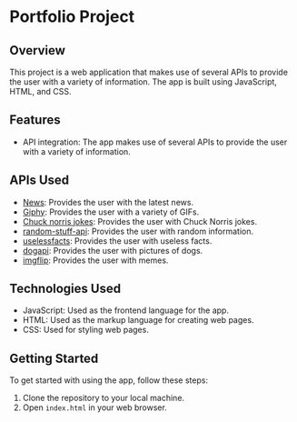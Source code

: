 <!-- @format -->

# Portfolio Project

## Overview

This project is a web application that makes use of several APIs to provide the user with a variety of information. The app is built using JavaScript, HTML, and CSS.

## Features

-   API integration: The app makes use of several APIs to provide the user with a variety of information.

## APIs Used

-   [News](https://newsapi.org/): Provides the user with the latest news.
-   [Giphy](https://api.giphy.com/): Provides the user with a variety of GIFs.
-   [Chuck norris jokes](https://api.chucknorris.io/): Provides the user with Chuck Norris jokes.
-   [random-stuff-api](https://rapidapi.com/pgamerxdev/api/random-stuff-api): Provides the user with random information.
-   [uselessfacts](https://uselessfacts.jsph.pl/): Provides the user with useless facts.
-   [dogapi](https://dogapi.dog/): Provides the user with pictures of dogs.
-   [imgflip](https://imgflip.com/api): Provides the user with memes.

## Technologies Used

-   JavaScript: Used as the frontend language for the app.
-   HTML: Used as the markup language for creating web pages.
-   CSS: Used for styling web pages.

## Getting Started

To get started with using the app, follow these steps:

1. Clone the repository to your local machine.
2. Open `index.html` in your web browser.

